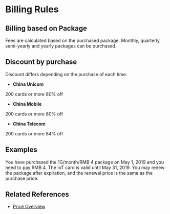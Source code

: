 # Billing Rules
## Billing based on Package
Fees are calculated based on the purchased package. Monthly, quarterly, semi-yearly and yearly packages can be purchased.

## Discount by purchase
Discount differs depending on the purchase of each time.
* **China Unicom**

200 cards or more  80% off

* **China Mobile**

200 cards or more  80% off

* **China Telecom**

200 cards or more  84% off

## Examples
You have purchased the 1G/month/RMB 4 package on May 1, 2019 and you need to pay RMB 4. The IoT card is valid until May 31, 2019. You may renew the package after expiration, and the renewal price is the same as the purchase price.

## Related References

- [Price Overview](Price-Overview.md)
